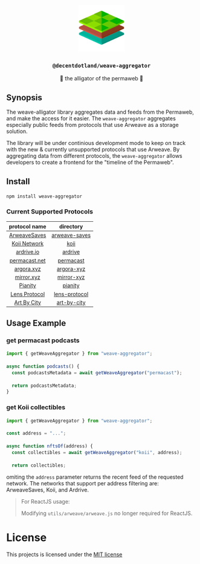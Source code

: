 <p align="center">
  <a href="https://decent.land">
    <img src="./src/utils/img/logo25.png" height="124">
  </a>
  <h3 align="center"><code>@decentdotland/weave-aggregator</code></h3>
  <p align="center">🐊 the alligator of the permaweb 🐊</p>
</p>

## Synopsis
The weave-alligator library aggregates data and feeds from the Permaweb, and make the access for it easier. The `weave-aggregator` aggregates especially public feeds from protocols that use Arweave as a storage solution.

The library will be under continious development mode to keep on track with the new & currently unsupported protocols that use Arweave. By aggregating data from different protocols, the `weave-aggregator` allows developers to create a frontend for the "timeline of the Permaweb".

## Install

`npm install weave-aggregator `

### Current Supported Protocols

| protocol name |   directory   |
| :-----------: |:-------------:|
| [ArweaveSaves](https://arconnect)  | [arweave-saves](./src/arweave-saves)|
| [Koii Network](https://koi.rocks)             | [koii](./src/koii)        |
| [ardrive.io](https://ardrive.io)             |[ardrive](./src/ardrive)     |
| [permacast.net](https://permacast.net)             | [permacast](./src/permacast)    |
| [argora.xyz](https://argora.xyz)             | [argora-xyz](./src/argora-xyz) |
| [mirror.xyz](https://mirror.xyz)             | [mirror-xyz](./src/mirror-xyz)|
| [Pianity](https://pianity.com)             | [pianity](./src/pianity)|
| [Lens Protocol](https://lens.dev) | [lens-protocol](./src/lens-protocol) |
| [Art By City](https://artby.city) | [art-by-city](./src/art-by-city) |


## Usage Example

### get permacast podcasts

```js
import { getWeaveAggregator } from "weave-aggregator";

async function podcasts() {
  const podcastsMetadata = await getWeaveAggregator("permacast");

  return podcastsMetadata;
}

```

### get Koii collectibles

```js
import { getWeaveAggregator } from "weave-aggregator";

const address = "...";

async function nftsOf(address) {
  const collectibles = await getWeaveAggregator("koii", address);

  return collectibles;

```
omiting the `address` parameter returns the recent feed of the requested network. The networks that support per address filtering are: ArweaveSaves, Koii, and Ardrive.


> For ReactJS usage:
>
> Modifying `utils/arweave/arweave.js` no longer required for ReactJS.

# License
This projects is licensed under the [MIT license](./LICENSE)



